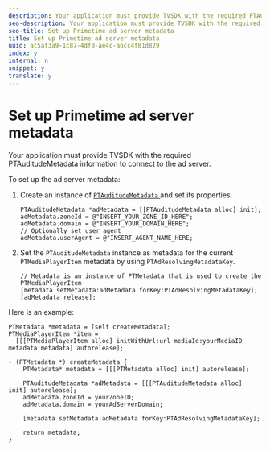 ```yaml
---
description: Your application must provide TVSDK with the required PTAuditudeMetadata information to connect to the ad server.
seo-description: Your application must provide TVSDK with the required PTAuditudeMetadata information to connect to the ad server.
seo-title: Set up Primetime ad server metadata
title: Set up Primetime ad server metadata
uuid: ac5af3a9-1c87-4df0-ae4c-a6cc4f81d829
index: y
internal: n
snippet: y
translate: y
---
```


# Set up Primetime ad server metadata

Your application must provide TVSDK with the required PTAuditudeMetadata information to connect to the ad server.

To set up the ad server metadata: 

1. Create an instance of [ `PTAuditudeMetadata` ](http://help.adobe.com/en_US/primetime/api/psdk/appledoc/Classes/PTAuditudeMetadata.html) and set its properties.

   ```
   PTAuditudeMetadata *adMetadata = [[PTAuditudeMetadata alloc] init];  
   adMetadata.zoneId = @"INSERT_YOUR_ZONE_ID_HERE"; 
   adMetadata.domain = @"INSERT_YOUR_DOMAIN_HERE"; 
   // Optionally set user agent 
   adMetadata.userAgent = @"INSERT_AGENT_NAME_HERE; 
   
   ```

1. Set the `PTAuditudeMetadata` instance as metadata for the current `PTMediaPlayerItem` metadata by using `PTAdResolvingMetadataKey`.

   ```
   // Metadata is an instance of PTMetadata that is used to create the PTMediaPlayerItem 
   [metadata setMetadata:adMetadata forKey:PTAdResolvingMetadataKey];  
   [adMetadata release];
   ```

Here is an example: 

```
PTMetadata *metadata = [self createMetadata]; 
PTMediaPlayerItem *item =  
  [[[PTMediaPlayerItem alloc] initWithUrl:url mediaId:yourMediaID metadata:metadata] autorelease]; 
 
- (PTMetadata *) createMetadata { 
    PTMetadata* metadata = [[[PTMetadata alloc] init] autorelease]; 
 
    PTAuditudeMetadata *adMetadata = [[[PTAuditudeMetadata alloc] init] autorelease];  
    adMetadata.zoneId = yourZoneID; 
    adMetadata.domain = yourAdServerDomain; 
 
    [metadata setMetadata:adMetadata forKey:PTAdResolvingMetadataKey]; 
 
    return metadata; 
}
```
